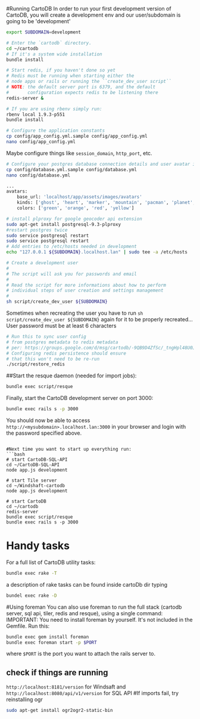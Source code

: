#Running CartoDB
In order to run your first development version of CartoDB, you will create a development env and our user/subdomain is going to be 'development'
```bash
export SUBDOMAIN=development

# Enter the `cartodb` directory.
cd ~/cartodb
# If it's a system wide installation
bundle install

# Start redis, if you haven't done so yet
# Redis must be running when starting either the
# node apps or rails or running the ``create_dev_user script``
# NOTE: the default server port is 6379, and the default
#       configuration expects redis to be listening there
redis-server &

# If you are using rbenv simply run:
rbenv local 1.9.3-p551
bundle install

# Configure the application constants
cp config/app_config.yml.sample config/app_config.yml
nano config/app_config.yml
```
Maybe configure things like `session_domain`, `http_port`, etc.
```bash
# Configure your postgres database connection details and user avatar images
cp config/database.yml.sample config/database.yml
nano config/database.yml

...
avatars:
    base_url: 'localhost/app/assets/images/avatars'
    kinds: ['ghost', 'heart', 'marker', 'mountain', 'pacman', 'planet', 'star']
    colors: ['green', 'orange', 'red', 'yellow']

# install plproxy for google geocoder api extension
sudo apt-get install postgresql-9.3-plproxy
#restart postgres twice
sudo service postgresql restart
sudo service postgresql restart
# Add entries to /etc/hosts needed in development
echo "127.0.0.1 ${SUBDOMAIN}.localhost.lan" | sudo tee -a /etc/hosts

# Create a development user
#
# The script will ask you for passwords and email
#
# Read the script for more informations about how to perform
# individual steps of user creation and settings management
#
sh script/create_dev_user ${SUBDOMAIN}
```
Sometimes when recreating the user you have to run `sh script/create_dev_user ${SUBDOMAIN}` again for it to be properly recreated...
User password must be at least 6 characters
```bash
# Run this to sync user config
# from postgres metadata to redis metadata
# per: https://groups.google.com/d/msg/cartodb/-9QB9D4ZfSc/_tngHpl48U0J
# Configuring redis persistence should ensure
# that this won't need to be re-run
./script/restore_redis
```
##Start the resque daemon (needed for import jobs):
```bash
bundle exec script/resque
```
Finally, start the CartoDB development server on port 3000:
```bash
bundle exec rails s -p 3000
```
You should now be able to access `http://<mysubdomain>.localhost.lan:3000` in your browser and login with the password specified above.
```

#Next time you want to start up everything run:
```bash
# start CartoDB-SQL-API
cd ~/CartoDB-SQL-API
node app.js development

# start Tile server
cd ~/Windshaft-cartodb
node app.js development

# start CartoDB
cd ~/cartodb
redis-server
bundle exec script/resque
bundle exec rails s -p 3000
```

# Handy tasks
For a full list of CartoDB utility tasks:
```bash
bundle exec rake -T
```
a description of rake tasks can be found inside cartoDb dir typing
```bash
bundel exec rake -D
```
#Using foreman
You can also use foreman to run the full stack (cartodb server, sql api, tiler, redis and resque), using a single command: IMPORTANT: You need to install foreman by yourself. It's not included in the Gemfile. Run this:
```bash
bundle exec gem install foreman
bundle exec foreman start -p $PORT
```
where `$PORT` is the port you want to attach the rails server to.

## check if things are running
`http://localhost:8181/version` for Windsaft and `http://localhost:8080/api/v1/version` for SQL API
#If imports fail, try reinstalling ogr
```bash
sudo apt-get install ogr2ogr2-static-bin
```
